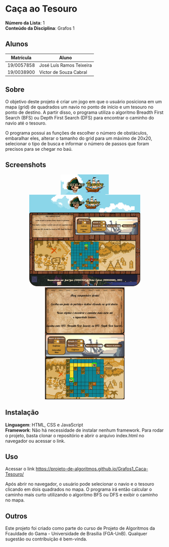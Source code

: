 # Caça ao Tesouro

**Número da Lista**: 1<br>
**Conteúdo da Disciplina**: Grafos 1 <br>

## Alunos
|Matrícula | Aluno |
| -- | -- |
| 19/0057858  |  José Luís Ramos Teixeira |
| 19/0038900  |  Victor de Souza Cabral |

## Sobre 
O objetivo deste projeto é criar um jogo em que o usuário posiciona em um mapa (grid) de quadrados um navio no ponto de início e um tesouro no ponto de destino. A partir disso, o programa utiliza o algoritmo Breadth First Search (BFS) ou Depth First Search (DFS) para encontrar o caminho do navio até o tesouro.

O programa possui as funções de escolher o número de obstáculos, embaralhar eles, alterar o tamanho do grid para um máximo de 20x20, selecionar o tipo de busca e informar o número de passos que foram precisos para se chegar no baú.

## Screenshots

<img src="assets/caca-tesouro_logo.png" style="display: block; margin-left: auto; margin-right: auto; width: 30%;">
<img src="assets/caca-tesouro_tudo.jpg" style="display: block; margin-left: auto; margin-right: auto; width: 70%;">
<img src="assets/caca-tesouro_guia.png" style="display: block; margin-left: auto; margin-right: auto; width: 50%;">
<img src="assets/caca-tesouro_controles.png" style="display: block; margin-left: auto; margin-right: auto; width: 50%;">
<img src="assets/caca-tesouro_grid.png" style="display: block; margin-left: auto; margin-right: auto; width: 50%;">

## Instalação 
**Linguagem**: HTML, CSS e JavaScript<br>
**Framework**: Não há necessidade de instalar nenhum framework. Para rodar o projeto, basta clonar o repositório e abrir o arquivo index.html no navegador ou acessar o link.<br>

## Uso 
Acessar o link <https://projeto-de-algoritmos.github.io/Grafos1_Caca-Tesouro/>

Após abrir no navegador, o usuário pode selecionar o navio e o tesouro clicando em dois quadrados no mapa. O programa irá então calcular o caminho mais curto utilizando o algoritmo BFS ou DFS e exibir o caminho no mapa. 

## Outros 
Este projeto foi criado como parte do curso de Projeto de Algoritmos da Fcauldade do Gama - Universidade de Brasília (FGA-UnB). Qualquer sugestão ou contribuição é bem-vinda.





